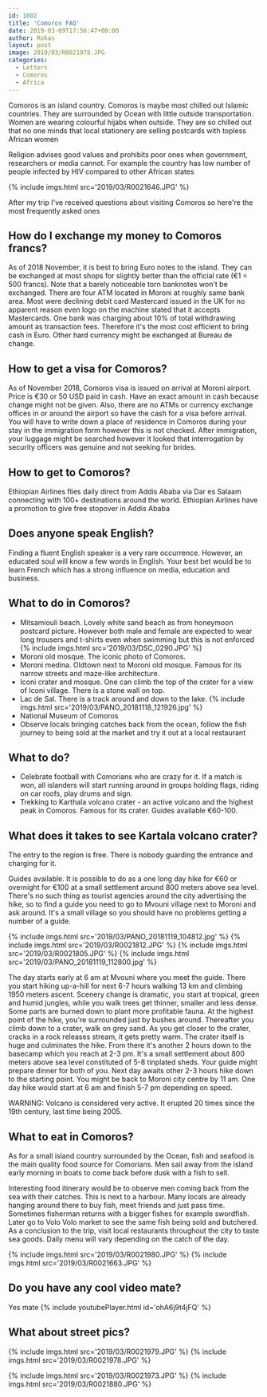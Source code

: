 ```yaml
---
id: 1002
title: 'Comoros FAQ'
date: 2019-03-09T17:56:47+00:00
author: Rokas
layout: post
image: 2019/03/R0021978.JPG
categories:
  - Letters
  - Comoros
  - Africa
---
```

Comoros is an island country. Comoros is maybe most chilled out Islamic countries. They are surrounded by Ocean with little outside transportation. Women are wearing colourful hijabs when outside.
They are so chilled out that no one minds that local stationery are selling postcards with topless African women

Religion advises good values and prohibits poor ones when government, researchers or media cannot. For example the country has low number of people infected by HIV compared to other African states

{% include imgs.html src='2019/03/R0021646.JPG' %}

After my trip I've received questions about visiting Comoros so here're the most frequently asked ones

## How do I exchange my money to Comoros francs?
As of 2018 November, it is best to bring Euro notes to the island. They can be exchanged at most shops for slightly better than the official rate (€1 = 500 francs). Note that a barely noticeable torn banknotes won't be exchanged. There are four ATM located in Moroni at roughly same bank area. Most were declining debit card Mastercard issued in the UK for no apparent reason even logo on the machine stated that it accepts Mastercards. One bank was charging about 10% of total withdrawing amount as transaction fees. Therefore it's the most cost efficient to bring cash in Euro. Other hard currency might be exchanged at Bureau de change. 

## How to get a visa for Comoros?
As of November 2018, Comoros visa is issued on arrival at Moroni airport. Price is €30 or 50 USD paid in cash. Have an exact amount in cash because change might not be given. Also, there are no ATMs or currency exchange offices in or around the airport so have the cash for a visa before arrival. You will have to write down a place of residence in Comoros during your stay in the immigration form however this is not checked. After immigration, your luggage might be searched however it looked that interrogation by security officers was genuine and not seeking for brides. 

## How to get to Comoros? 
Ethiopian Airlines flies daily direct from Addis Ababa via Dar es Salaam connecting with 100+ destinations around the world. Ethiopian Airlines have a promotion to give free stopover in Addis Ababa

## Does anyone speak English?
Finding a fluent English speaker is a very rare occurrence. However, an educated soul will know a few words in English. Your best bet would be to learn French which has a strong influence on media, education and business. 

## What to do in Comoros? 
* Mitsamiouli beach. Lovely white sand beach as from honeymoon postcard picture.  However both male and female are expected to wear long trousers and t-shirts even when swimming but this is not enforced
{% include imgs.html src='2019/03/DSC_0290.JPG' %}
* Moroni old mosque. The iconic photo of Comoros.
* Moroni medina. Oldtown next to Moroni old mosque. Famous for its narrow streets and maze-like architecture.
* Iconi crater and mosque. One can climb the top of the crater for a view of Iconi village. There is a stone wall on top.
* Lac de Sal. There is a track around and down to the lake.
{% include imgs.html src='2019/03/PANO_20181118_121926.jpg' %}
* National Museum of Comoros
* Observe locals bringing catches back from the ocean, follow the fish journey to being sold at the market and try it out at a local restaurant

## What to do?
* Celebrate football with Comorians who are crazy for it. If a match is won, all islanders will start running around in groups holding flags, riding on car roofs, play drums and sign.
* Trekking to Karthala volcano crater - an active volcano and the highest peak in Comoros. Famous for its crater. Guides available €60-100. 

## What does it takes to see Kartala volcano crater?
The entry to the region is free. There is nobody guarding the entrance and charging for it.

Guides available. It is possible to do as a one long day hike for €60 or overnight for €100 at a small settlement around 800 meters above sea level. There's no such thing as tourist agencies around the city advertising the hike, so to find a guide you need to go to Mvouni village next to Moroni and ask around. It's a small village so you should have no problems getting a number of a guide.

{% include imgs.html src='2019/03/PANO_20181119_104812.jpg' %}
{% include imgs.html src='2019/03/R0021812.JPG' %}
{% include imgs.html src='2019/03/R0021805.JPG' %}
{% include imgs.html src='2019/03/PANO_20181119_112800.jpg' %}

The day starts early at 6 am at Mvouni where you meet the guide. There you start hiking up-a-hill for next 6-7 hours walking 13 km and climbing 1950 meters ascent. Scenery change is dramatic, you start at tropical, green and humid jungles, while you walk trees get thinner, smaller and less dense. Some parts are burned down to plant more profitable fauna. At the highest point of the hike, you're surrounded just by bushes around. Thereafter you climb down to a crater, walk on grey sand. As you get closer to the crater, cracks in a rock releases stream, it gets pretty warm. The crater itself is huge and culminates the hike.
From there it's another 2 hours down to the basecamp which you reach at 2-3 pm. It's a small settlement about 800 meters above sea level constituted of 5-8 tinplated sheds. Your guide might prepare dinner for both of you.
Next day awaits other 2-3 hours hike down to the starting point. You might be back to Moroni city centre by 11 am.
One day hike would start at 6 am and finish 5-7 pm depending on speed.

WARNING: Volcano is considered very active. It erupted 20 times since the 19th century, last time being 2005.

## What to eat in Comoros?
As for a small island country surrounded by the Ocean, fish and seafood is the main quality food source for Comorians. Men sail away from the island early morning in boats to come back before dusk with a fish to sell. 

Interesting food itinerary would be to observe men coming back from the sea with their catches. This is next to a harbour. Many locals are already hanging around there to buy fish, meet friends and just pass time. Sometimes fisherman returns with a bigger fishes for example swordfish. Later go to Volo Volo market to see the same fish being sold and butchered. As a conclusion to the trip, visit local restaurants throughout the city to taste sea goods. Daily menu will vary depending on the catch of the day.


{% include imgs.html src='2019/03/R0021980.JPG' %}
{% include imgs.html src='2019/03/R0021663.JPG' %}

## Do you have any cool video mate?
Yes mate
{% include youtubePlayer.html id='ohA6j9t4jFQ' %}


## What about street pics?
{% include imgs.html src='2019/03/R0021979.JPG' %}
{% include imgs.html src='2019/03/R0021978.JPG' %}

{% include imgs.html src='2019/03/R0021973.JPG' %}
{% include imgs.html src='2019/03/R0021880.JPG' %}
